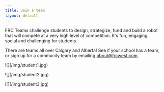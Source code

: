 ```yaml
---
title: Join a team
layout: default
---
```


FRC Teams challenge students to design, strategize, fund and build a robot that will compete at a very high level of competition. It's fun, engaging, social and challenging for students.

There are teams all over Calgary and Alberta! See if your school has a team, or sign up for a community team by emailing [about@frcwest.com](mailto:about@frcwest.com).

<p>![](/img/student1.jpg)
<p>![](/img/student2.jpg)
<p>![](/img/student3.jpg)
